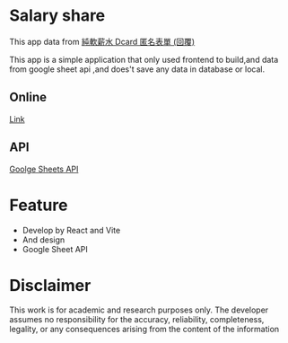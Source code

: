 # Salary share

This app data from [純軟薪水 Dcard 匿名表單 (回覆)](https://docs.google.com/spreadsheets/d/1GMYKVBxRlMv6oNVNzpXYoLUSyT8ZnLEjGcRbn0b4KsA/edit?gid=788239997#gid=788239997)

This app is a simple  application that only used frontend to build,and data  from   google sheet api ,and does't save any data in database or local.

## Online
[Link](https://salary-disclosure.vercel.app/)

## API
[Goolge Sheets API](https://developers.google.com/sheets/api/guides/concepts?hl=zh-tw)


# Feature
- Develop by React and Vite
- And design
- Google Sheet API

# Disclaimer
This work is for academic and research purposes only. The developer assumes no responsibility for the accuracy, reliability, completeness, legality, or any consequences arising from the content of the information





